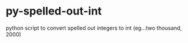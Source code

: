# py-spelled-out-int
python script to convert spelled out integers to int (eg...two thousand, 2000)

